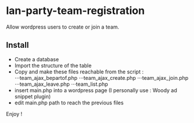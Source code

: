 # lan-party-team-registration
Allow wordpress users to create or join a team.

## Install

- Create a database
- Import the structure of the table
- Copy and make these files reachable from the script :
⋅⋅⋅team_ajax_bepartof.php
⋅⋅⋅team_ajax_create.php
⋅⋅⋅team_ajax_join.php
⋅⋅⋅team_ajax_leave.php
⋅⋅⋅team_list.php
- insert main.php into a wordpress page (I personally use : Woody ad snippet plugin)
- edit main.php path to reach the previous files

Enjoy !
